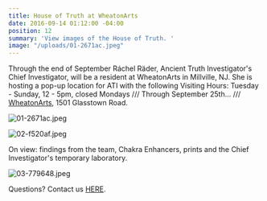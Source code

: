 ```yaml
---
title: House of Truth at WheatonArts
date: 2016-09-14 01:12:00 -04:00
position: 12
summary: 'View images of the House of Truth. '
image: "/uploads/01-2671ac.jpeg"
---
```


Through the end of September Ráchel Räder, Ancient Truth Investigator's Chief Investigator, will be a resident at WheatonArts in Millville, NJ. She is hosting a pop-up location for ATI with the following Visiting Hours: Tuesday - Sunday, 12 - 5pm, closed Mondays /// Through September 25th... /// [WheatonArts](http://www.wheatonarts.org/), 1501 Glasstown Road.

![01-2671ac.jpeg](/uploads/01-2671ac.jpeg)

![02-f520af.jpeg](/uploads/02-f520af.jpeg)

On view: findings from the team, Chakra Enhancers, prints and the Chief Investigator's temporary laboratory.

![03-779648.jpeg](/uploads/03-779648.jpeg) 

Questions? Contact us [HERE](https://ancienttruthinvestigators.squarespace.com/r-e-c-o-r-d).